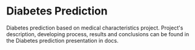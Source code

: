 # Diabetes Prediction
Diabetes prediction based on medical characteristics project. 
Project's description, developing process, results and conclusions can be found in the Diabetes prediction presentation in docs.

